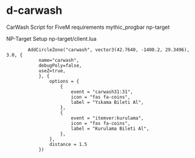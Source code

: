 # d-carwash
CarWash Script for FiveM
requirements mythic_progbar
             np-target 
             
NP-Target Setup
np-target/client.lua

            AddCircleZone("carwash", vector3(42.7640, -1400.2, 29.3496), 3.0, {
                name="carwash",
                debugPoly=false,
                useZ=true,
                }, {
                    options = {
                        {
                            event = "carwash31:31",
                            icon = "fas fa-coins",
                            label = "Yıkama Bileti Al",
                        },
                        {
                            event = "itemver:kurulama",
                            icon = "fas fa-coins",
                            label = "Kurulama Bileti Al",
                        },
                    },
                    distance = 1.5
                })   
